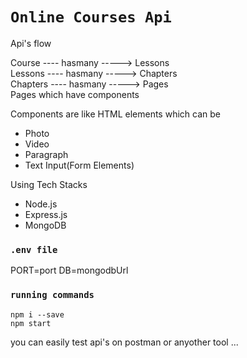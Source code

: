 # `Online Courses Api`

Api's flow

Course ---- hasmany -----> Lessons \
Lessons ---- hasmany -----> Chapters \
Chapters ----  hasmany  -----> Pages \
Pages which have components

Components are like HTML elements which can be
* Photo
* Video
* Paragraph
* Text Input(Form Elements)

Using Tech Stacks
* Node.js
* Express.js 
* MongoDB

### `.env file`

PORT=port
DB=mongodbUrl

### `running commands`

```
npm i --save
npm start
```

you can easily test api's on postman or anyother tool ...
